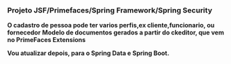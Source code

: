 <h3>Projeto JSF/Primefaces/Spring Framework/Spring Security</h3>

<strong>O cadastro de pessoa pode ter varios perfis,ex cliente,funcionario, ou fornecedor</strong>
<strong>Modelo de documentos gerados a partir do ckeditor, que vem no PrimeFaces Extensions</strong>

<strong>Vou atualizar depois, para o Spring Data e Spring Boot.</strong>
